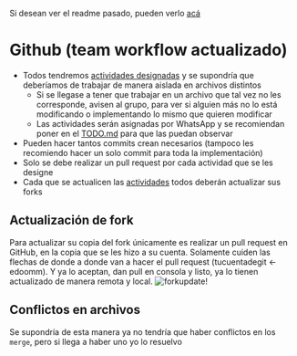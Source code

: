 Si desean ver el readme pasado, pueden verlo [acá](https://github.com/edoomm/sistema-picking-web/blob/4fcd81062ef1f1677401cc6b8ebe644d74104860/README.md)

# Github (team workflow actualizado)

- Todos tendremos [actividades designadas](TODO.md) y se supondría que deberíamos de trabajar de manera aislada en archivos distintos
  - Si se llegase a tener que trabajar en un archivo que tal vez no les corresponde, avisen al grupo, para ver si alguien más no lo está modificando o implementando lo mismo que quieren modificar
  - Las actividades serán asignadas por WhatsApp y se recomiendan poner en el [TODO.md](TODO.md) para que las puedan observar
- Pueden hacer tantos commits crean necesarios (tampoco les recomiendo hacer un solo commit para toda la implementación)
- Solo se debe realizar un pull request por cada actividad que se les designe
- Cada que se actualicen las [actividades](TODO.md) todos deberán actualizar sus forks


## Actualización de fork
Para actualizar su copia del fork únicamente es realizar un pull request en GitHub, en la copia que se les hizo a su cuenta. Solamente cuiden las flechas de donde a donde van a hacer el pull request (tucuentadegit <- edoomm). Y ya lo aceptan, dan pull en consola y listo, ya lo tienen actualizado de manera remota y local.
![forkupdate!](https://lh3.googleusercontent.com/pw/ACtC-3cz3gBIJlfK1z6aZWsaHvJdJhXrWOLBnKwr0nYUVbIPldTW_p0o9X7zMNX2HlFnxys4i6rQZ0p0iBqUOXeL7KsKssHmZOMyrPEzw-kDsaTFz5uIoItgW4LtUnsOv0zlI7C5-7EfPYk_Q-qLu7-8JPPI=w948-h263-no?authuser=0)

## Conflictos en archivos
Se supondría de esta manera ya no tendría que haber conflictos en los `merge`, pero si llega a haber uno yo lo resuelvo
